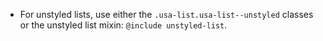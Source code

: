 - For unstyled lists, use either the `.usa-list.usa-list--unstyled` classes or the unstyled list mixin: `@include unstyled-list`.
